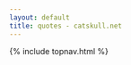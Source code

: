 ```yaml
---
layout: default
title: quotes - catskull.net
---
```

{% include topnav.html %}
<page-replies/>
<script src="/public/replies.js"></script>
